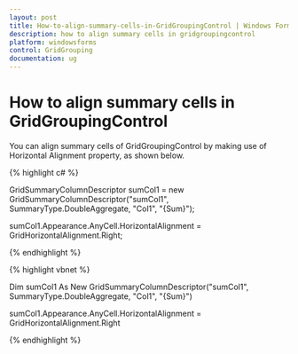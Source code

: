 ```yaml
---
layout: post
title: How-to-align-summary-cells-in-GridGroupingControl | Windows Forms | Syncfusion
description: how to align summary cells in gridgroupingcontrol
platform: windowsforms
control: GridGrouping
documentation: ug
---
```


# How to align summary cells in GridGroupingControl

You can align summary cells of GridGroupingControl by making use of Horizontal Alignment property, as shown below.

{% highlight c# %}



GridSummaryColumnDescriptor sumCol1 = new GridSummaryColumnDescriptor("sumCol1", SummaryType.DoubleAggregate, "Col1", "{Sum}");

sumCol1.Appearance.AnyCell.HorizontalAlignment = GridHorizontalAlignment.Right;

{% endhighlight  %}

{% highlight vbnet %}



Dim sumCol1 As New GridSummaryColumnDescriptor("sumCol1", SummaryType.DoubleAggregate, "Col1", "{Sum}")

sumCol1.Appearance.AnyCell.HorizontalAlignment = GridHorizontalAlignment.Right 

{% endhighlight  %}

